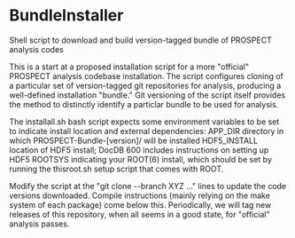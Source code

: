 # BundleInstaller
Shell script to download and build version-tagged bundle of PROSPECT analysis codes

This is a start at a proposed installation script for a more "official" PROSPECT analysis codebase installation.
The script configures cloning of a particular set of version-tagged git repositories for analysis, producing a well-defined installation "bundle."
Git versioning of the script itself provides the method to distinctly identify a particlar bundle to be used for analysis.

The installall.sh bash script expects some environment variables to be set to indicate install location and external dependencies:
APP_DIR directory in which PROSPECT-Bundle-[version]/ will be installed
HDF5_INSTALL location of HDF5 install; DocDB 600 includes instructions on setting up HDF5
ROOTSYS indicating your ROOT(6) install, which should be set by running the thisroot.sh setup script that comes with ROOT.

Modify the script at the "git clone --branch XYZ ..." lines to update the code versions downloaded.
Compile instructions (mainly relying on the make system of each package) come below this.
Periodically, we will tag new releases of this repository, when all seems in a good state, for "official" analysis passes.

